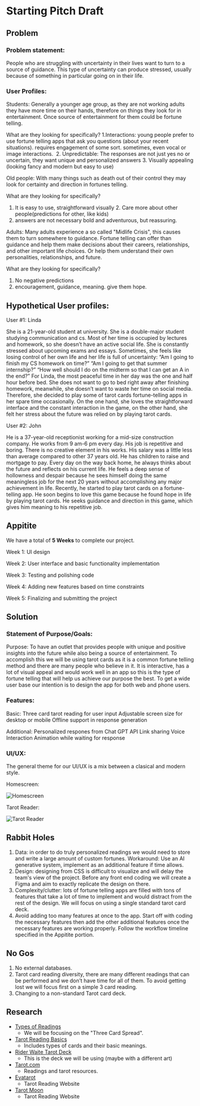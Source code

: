 # Starting Pitch Draft

## Problem
### Problem statement: 
People who are struggling with uncertainty in their lives want to turn to a source of guidance. This type of uncertainty can produce stressed, usually because of something in particular going on in their life.

### User Profiles:

Students: 
Generally a younger age group, as they are not working adults they have more time on their hands, therefore on things they look for in entertainment. Once  source of entertainment for them could be fortune telling. 

What are they looking for specifically?
1.Interactions: young people prefer to use fortune telling apps that ask you questions (about your recent situations). requires engagement of some sort. sometimes, even vocal or image interactions. 
2. Unpredictable: The responses are not just yes no or uncertain, they want unique and personalized answers
3. Visually appealing (looking fancy and modern but easy to use)


Old people:
With many things such as death out of their control they may look for certainty and direction in fortunes telling.

What are they looking for specifically?
1. It is easy to use, straightforward visually
2. Care more about other people(predictions for other, like kids)
3. answers are not necessary bold and adventurous, but reassuring.

Adults:
Many adults experience a so called "Midlife Crisis", this causes them to turn somewhere to guidance. Fortune telling can offer than guidance and help them make decisions about their careers, relationships, and other important life choices. Or help them understand their own personalities, relationships, and future.

What are they looking for specifically?
1. No negative predictions
2. encouragement, guidance, meaning. give them hope.

## Hypothetical User profiles:

User #1: Linda

She is a 21-year-old student at university. She is a double-major student studying communication and cs. Most of her time is occupied by lectures and homework, so she doesn’t have an active social life. She is constantly stressed about upcoming exams and essays. Sometimes, she feels like losing control of her own life and her life is full of uncertainty: “Am I going to finish my CS homework on time?” “Am I going to get that summer internship?” “How well should I do on the midterm so that I can get an A in the end?” For Linda, the most peaceful time in her day was the one and half hour before bed. She does not want to go to bed right away after finishing homework, meanwhile, she doesn’t want to waste her time on social media. Therefore, she decided to play some of tarot cards fortune-telling apps in her spare time occasionally. On the one hand, she loves the straightforward interface and the constant interaction in the game, on the other hand, she felt her stress about the future was relied on by playing tarot cards. 


User #2:  John

He is a 37-year-old receptionist working for a mid-size construction company. He works from 9 am-6 pm every day. His job is repetitive and boring. There is no creative element in his works. His salary was a little less than average compared to other 37 years old. He has children to raise and mortgage to pay. Every day on the way back home, he always thinks about the future and reflects on his current life. He feels a deep sense of hollowness and despair because he sees himself doing the same meaningless job for the next 20 years without accomplishing any major achievement in life. Recently, he started to play tarot cards on a fortune-telling app. He soon begins to love this game because he found hope in life by playing tarot cards. He seeks guidance and direction in this game, which gives him meaning to his repetitive job. 



## Appitite
We have a total of **5 Weeks** to complete our project.

Week 1:
UI design

Week 2:
User interface and basic functionality implementation

Week 3:
Testing and polishing code

Week 4:
Adding new features based on time constraints

Week 5:
Finalizing and submitting the project

## Solution
### Statement of Purpose/Goals:
Purpose: To have an outlet that provides people with unique and positive insights into the future while also being a source of entertainment. To accomplish this we will be using tarot cards as it is a common fortune telling method and there are many people who believe in it. It is interactive, has a lot of visual appeal and would work well in an app so this is the type of fortune telling that will help us achieve our purpose the best. To get a wide user base our intention is to design the app for both web and phone users. 

### Features:
Basic: 
Three card tarot reading for user input
Adjustable screen size for desktop or mobile
Offline support in response generation

Additional:
Personalized respones from Chat GPT API
Link sharing
Voice Interaction
Animation while waiting for response

### UI/UX:
The general theme for our UI/UX is a mix between a clasical and modern style.

Homescreen:

![Homescreen](https://github.com/cse110-sp21-group02/cse110-sp21-group02/blob/f2e4699ff2d7fa76bc74e76163b48091a1857d5f/specs/pitch/Home%20Screen.png)

Tarot Reader:

![Tarot Reader](https://github.com/cse110-sp21-group02/cse110-sp21-group02/blob/0414f4cbf28c10d0161c11d300e89a3ebb334bcf/specs/pitch/Tarot%20Reader.png)

## Rabbit Holes
1. Data: in order to do truly personalized readings we would need to store and write a large amount of custom fortunes. Workaround: Use an AI generative system, implement as an additional feature if time allows.
2. Design: designing from CSS is difficult to visualize and will delay the team's view of the project. Before any front end coding we will create a Figma and aim to exactly replicate the design on there.
3. Complexity/clutter: lots of fortune telling apps are filled with tons of features that take a lot of time to implement and would distract from the rest of the design. We will focus on using a single standard tarot card deck.
4. Avoid adding too many features at once to the app. Start off with coding the necessary features then add the other additional features once the necessary features are working properly. Follow the workflow timeline specified in the Appitite portion.

## No Gos
1. No external databases.
2. Tarot card reading diversity, there are many different readings that can be performed and we don’t have time for all of them. To avoid getting lost we will focus first on a simple 3 card reading.
3. Changing to a non-standard Tarot card deck.

## Research
- [Types of Readings](https://midtownmanhattanpsychic.com/types-tarot-readings/) 
  - We will be focusing on the "Three Card Spread".
- [Tarot Reading Basics](https://www.mindbodygreen.com/articles/how-to-do-a-basic-tarot-reading)
  - Includes types of cards and their basic meanings.
- [Rider Waite Tarot Deck](https://www.tarot.com/tarot/decks/rider)
  - This is the deck we will be using (maybe with a different art)
- [Tarot.com](https://www.tarot.com/readings-reports/tarot-readings/celtic-cross)
  - Readings and tarot resources.
- [Evatarot](https://www.evatarot.net/)
  - Tarot Reading Website
- [Tarot Moon](https://tarotmoon.com/)
  - Tarot Reading Website

